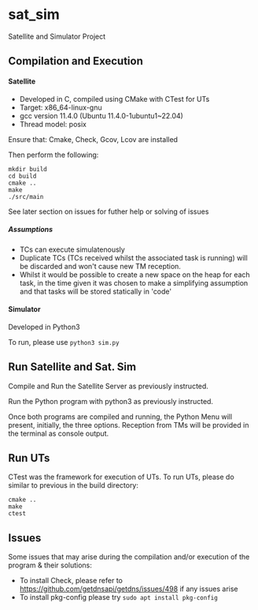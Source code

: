 # sat_sim
Satellite and Simulator Project

## Compilation and Execution

#### Satellite
- Developed in C, compiled using CMake with CTest for UTs
- Target: x86_64-linux-gnu
- gcc version 11.4.0 (Ubuntu 11.4.0-1ubuntu1~22.04)
- Thread model: posix

Ensure that: Cmake, Check, Gcov, Lcov are installed

Then perform the following:

```
mkdir build
cd build
cmake ..
make
./src/main
```

See later section on issues for futher help or solving of issues

##### Assumptions
- TCs can execute simulatenously
- Duplicate TCs (TCs received whilst the associated task is running) will be discarded and won't cause new TM reception.
- Whilst it would be possible to create a new space on the heap for each task, in the time given it was chosen to make a simplifying assumption and that tasks will be stored statically in 'code'

#### Simulator
Developed in Python3

To run, please use `python3 sim.py`

## Run Satellite and Sat. Sim
Compile and Run the Satellite Server as previously instructed.

Run the Python program with python3 as previously instructed. 

Once both programs are compiled and running, the Python Menu will present, initially, the three options. Reception from TMs will be provided in the terminal as console output. 

## Run UTs
CTest was the framework for execution of UTs. To run UTs, please do similar to previous in the build directory:

```
cmake ..
make
ctest
```

## Issues
Some issues that may arise during the compilation and/or execution of the program & their solutions: 

- To install Check, please refer to https://github.com/getdnsapi/getdns/issues/498 if any issues arise
- To install pkg-config please try `sudo apt install pkg-config`
